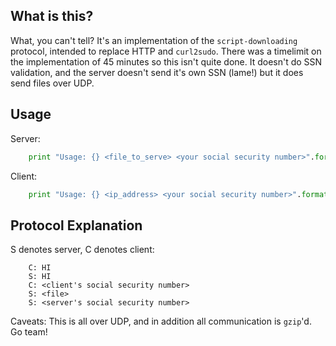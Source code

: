 ## What is this?

What, you can't tell? It's an implementation of the `script-downloading`
protocol, intended to replace HTTP and `curl2sudo`. There was a timelimit on the
implementation of 45 minutes so this isn't quite done. It doesn't do SSN
validation, and the server doesn't send it's own SSN (lame!) but it does send
files over UDP.

## Usage

Server:

```Python
    print "Usage: {} <file_to_serve> <your social security number>".format(argv[0])
```

Client:

```Python
    print "Usage: {} <ip_address> <your social security number>".format(argv[0])
```

## Protocol Explanation

S denotes server, C denotes client:

```
    C: HI
    S: HI
    C: <client's social security number>
    S: <file>
    S: <server's social security number>
```

Caveats: This is all over UDP, and in addition all communication is `gzip`'d. Go
team!
